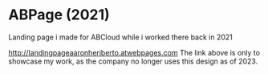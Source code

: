 # ABPage (2021)
Landing page i made for ABCloud while i worked there back in 2021

http://landingpageaaronheriberto.atwebpages.com
The link above is only to showcase my work, as the company no longer uses this design as of 2023.
